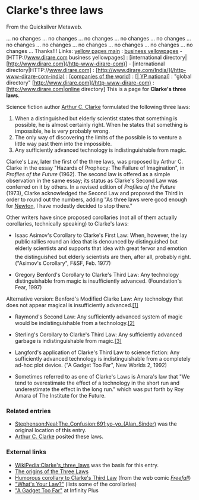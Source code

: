 
# Clarke's three laws

From the Quicksilver Metaweb.

... no changes ... no changes ... no changes ... no changes ... no changes ... no changes ... no changes ... no changes ... no changes ... no changes ... no changes ... Thanks!!! Links: <a href='[http://www.dirare.com](/http-www-dirare-com)'>yellow pages main</a> : [business yellowpages](/http-www-dirare-com) - [HTTP://www.dirare.com business yellowpages] : [international directory|[http://www.dirare.com](/http-www-dirare-com)] - [international directory|HTTP://www.dirare.com] : [http://www.dirare.com/India/](/http-www-dirare-com-india) : [[companies of the world](/http-www-dirare-com)] : [[| YP national](/http-www-dirare-com)] : "global directory" [http://www.dirare.com](/http-www-dirare-com) : [http://www.dirare.com|online directory] This is a page for **Clarke's three laws**.

Science fiction author [Arthur C. Clarke](/arthur-c-clarke) formulated the following three laws:

1. When a distinguished but elderly scientist states that something is possible, he is almost certainly right. When he states that something is impossible, he is very probably wrong.
2. The only way of discovering the limits of the possible is to venture a little way past them into the impossible.
3. Any sufficiently advanced technology is indistinguishable from magic.

Clarke's Law, later the first of the three laws, was proposed by Arthur C. Clarke in the essay "Hazards of Prophecy: The Failure of Imagination", in *Profiles of the Future* (1962). The second law is offered as a simple observation in the same essay; its status as Clarke's Second Law was conferred on it by others. In a revised edition of *Profiles of the Future* (1973), Clarke acknowledged the Second Law and proposed the Third in order to round out the numbers, adding "As three laws were good enough for [Newton](/newton), I have modestly decided to stop there."

Other writers have since proposed corollaries (not all of them actually corollaries, technically speaking) to Clarke's laws:

* Isaac Asimov's Corollary to Clarke's First Law: When, however, the lay public rallies round an idea that is denounced by distinguished but elderly scientists and supports that idea with great fervor and emotion  the distinguished but elderly scientists are then, after all, probably right. ("Asimov's Corollary", F&SF, Feb. 1977)


* Gregory Benford's Corollary to Clarke's Third Law: Any technology distinguishable from magic is insufficiently advanced. (Foundation's Fear, 1997)

Alternative version: Benford's Modified Clarke Law: Any technology that does not appear magical is insufficiently advanced.[[1]](/http-www-edge-org-q2004-index-html-benford)

* Raymond's Second Law: Any sufficiently advanced system of magic would be indistinguishable from a technology.[[2]](/http-www-edge-org-q2004-index-html-raymond)


* Sterling's Corollary to Clarke's Third Law: Any sufficiently advanced garbage is indistinguishable from magic.[[3]](/http-www-edge-org-q2004-page7-html-sterling)


* Langford's application of Clarke's Third Law to science fiction: Any sufficiently advanced technology is indistinguishable from a completely ad-hoc plot device. ("A Gadget Too Far", New Worlds 2, 1992)


* Sometimes referred to as one of Clarke's Laws is Amara's law that "We tend to overestimate the effect of a technology in the short run and underestimate the effect in the long run." which was put forth by Roy Amara of The Institute for the Future.


### Related entries


* [Stephenson:Neal:The\_Confusion:691:yo-yo\_(Alan\_Sinder)](/stephenson-neal-the-confusion-691-yo-yo-alan-sinder) was the original location of this entry.
* [Arthur C. Clarke](/arthur-c-clarke) posited these laws.


### External links


* [WikiPedia:Clarke's\_three\_laws](/) was the basis for this entry.
* [The origins of the Three Laws](/http-groups-google-com-au-groups-selm-1991nov13-122855-10634-sq-sq-com)
* [Humorous corollary to Clarke's Third Law](/http-freefall-purrsia-com-ff300-fv00255-htm) (from the web comic *[Freefall](/http-en-wikipedia-org-wiki-freefall-webcomic)*)
* ["What's Your Law?"](/http-www-edge-org-q2004) (lists some of the corollaries)
* ["A Gadget Too Far"](/http-www-infinityplus-co-uk-nonfiction-dlnw-htm) at Infinity Plus
